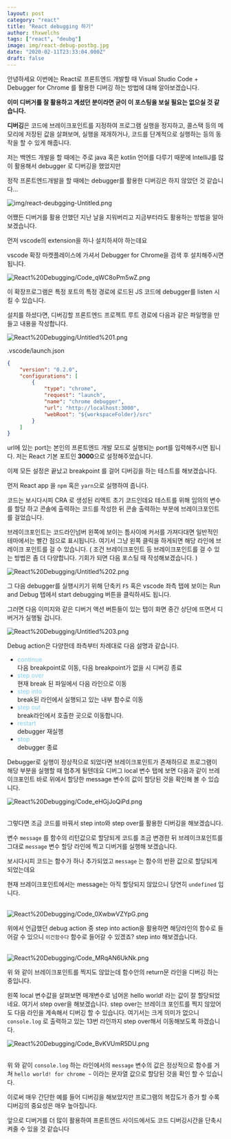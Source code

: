 ```yaml
---
layout: post
category: "react"
title: "React debugging 하기"
author: thxwelchs
tags: ["react", "deubg"]
image: img/react-debug-postbg.jpg
date: "2020-02-11T23:33:04.000Z"
draft: false
---
```


안녕하세요 이번에는 React로 프론트엔드 개발할 때 Visual Studio Code + Debugger for Chrome 를 활용한 디버깅 하는 방법에 대해 알아보겠습니다.

**이미 디버거를 잘 활용하고 계셨던 분이라면 굳이 이 포스팅을 보실 필요는 없으실 것 같습니다.**

**디버깅**은 코드에 브레이크포인트를 지정하여 프로그램 실행을 정지하고, 콜스택 등의 메모리에 저장된 값을 살펴보며, 실행을 재개하거나, 코드를 단계적으로 실행하는 등의 동작을 할 수 있게 해줍니다.

저는 백엔드 개발을 할 때에는 주로 java 혹은 kotlin 언어를 다루기 때문에 IntelliJ를 많이 활용해서 debugger 로 디버깅을 했었지만 

정작 프론트엔드개발을 할 때에는 debugger를 활용한 디버깅은 하지 않았던 것 같습니다...

![img/react-deubgging-Untitled.png](img/react-debugging-Untitled.png)

어쨌든 디버거를 활용 안했던 지난 날을 지워버리고 지금부터라도 활용하는 방법을 알아보겠습니다.

먼저 vscode의 extension을 하나 설치하셔야 하는데요 

vscode 확장 마켓플레이스에 가셔서 Debugger for Chrome을 검색 후 설치해주시면 됩니다.

![React%20Debugging/Code_qWC8oPm5wZ.png](img/react-debugging-Code_qWC8oPm5wZ.png)

이 확장프로그램은 특정 포트의 특정 경로에 로드된 JS 코드에 debugger를 listen 시킬 수 있습니다.

설치를 하셨다면, 디버깅할 프론트엔드 프로젝트 루트 경로에 다음과 같은 파일명을 만들고 내용을 작성합니다. 

![React%20Debugging/Untitled%201.png](img/react-debugging-Untitled1.png)

.vscode/launch.json

```json
{
    "version": "0.2.0",
    "configurations": [
        {
            "type": "chrome",
            "request": "launch",
            "name": "chrome debugger",
            "url": "http://localhost:3000",
            "webRoot": "${workspaceFolder}/src"
        }
    ]
}
```

url에 있는 port는 본인의 프론트엔드 개발 모드로 실행되는 port를 입력해주시면 됩니다. 저는 React 기본 포트인 **3000**으로 설정해주었습니다.

이제 모든 설정은 끝났고 breakpoint 를 걸어 디버깅을 하는 테스트를 해보겠습니다.

먼저 React app 을 `npm` 혹은 `yarn`으로 실행하여 줍니다.

코드는 보시다시피 CRA 로 생성된 리액트 초기 코드인데요 테스트를 위해 임의의 변수를 할당 하고 콘솔에 출력하는 코드를 작성한 뒤 콘솔 출력하는 부분에 브레이크포인트를 걸었습니다.

브레이크포인트는 코드라인넘버 왼쪽에 보이는 틈사이에 커서를 가져다대면 일반적인 테마에서는 빨간 점으로 표시됩니다. 여기서 그냥 왼쪽 클릭을 하게되면 해당 라인에 브레이크 포인트를 걸 수 있습니다. ( 조건 브레이크포인트 등 브레이크포인트를 걸 수 있는 방법은 좀 더 다양합니다. 기회가 되면 다음 포스팅 때 작성해보겠습니다. )

![React%20Debugging/Untitled%202.png](img/react-debugging-Untitled2.png)

그 다음 debugger를 실행시키기 위해 단축키 `F5` 혹은 vscode 좌측 탭에 보이는 Run and Debug 탭에서 start debugging 버튼을 클릭하셔도 됩니다.

그러면 다음 이미지와 같은 디버거 액션 버튼들이 있는 탭이 화면 중간 상단에 뜨면서 디버거가 실행될 겁니다.

![React%20Debugging/Untitled%203.png](img/react-debugging-Untitled3.png)

Debug action은 다양한데 좌측부터 차례대로 다음 설명과 같습니다.

- <span style="color:skyblue;">continue</span> \
다음 breakpoint로 이동, 다음 breakpoint가 없을 시 디버깅 종료
- <span style="color:skyblue;">step over</span> \
현재 break 된 파일에서 다음 라인으로 이동
- <span style="color:skyblue;">step into</span> \
break된 라인에서 실행되고 있는 내부 함수로 이동
- <span style="color:skyblue;">step out</span> \
break라인에서 호출한 곳으로 이동합니다.
- <span style="color:skyblue;">restart </span> \
debugger 재실행
- <span style="color:skyblue;">stop</span> \
debugger 종료

Debugger로 실행이 정상적으로 되었다면 브레이크포인트가 존재하므로 프로그램이 해당 부분을 실행할 때 멈추게 될텐데요 디버그 local 변수 탭에 보면 다음과 같이 브레이크포인트 바로 위에서 할당한 message 변수의 값이 할당된 것을 확인해 볼 수 있습니다.

![React%20Debugging/Code_eHGjJoQiPd.png](img/react-debugging-Code_eHGjJoQiPd.png)

\
그렇다면 조금 코드를 바꿔서 step into와 step over를 활용한 디버깅을 해보겠습니다.

변수 `message` 를 함수의 리턴값으로 할당되게 코드를 조금 변경한 뒤 브레이크포인트를 그대로 `message` 변수 할당 라인에 찍고 디버거를 실행해 보겠습니다.

보시다시피 코드는 함수가 하나 추가되었고 `message` 는 함수의 반환 값으로 할당되게 되었는데요

현재 브레이크포인트에서는 message는 아직 할당되지 않았으니 당연히 `undefined` 입니다.


\
![React%20Debugging/Code_0XwbwVZYpG.png](img/react-debugging-Code_0XwbwVZYpG.png)

위에서 언급했던 debug action 중 step into action을 활용하면 해당라인의 함수로 들어갈 수 있으니 `이건함수다` 함수로 들어갈 수 있겠죠? step into 해보겠습니다.

\
![React%20Debugging/Code_MRqAN6UkNk.png](img/react-debugging-Code_MRqAN6UkNk.png)

위 와 같이 브레이크포인트를 찍지도 않았는데 함수안의 return문 라인을 디버깅 하는중입니다.

왼쪽 local 변수값을 살펴보면 매개변수로 넘어온 hello world! 라는 값이 잘 할당되었네요. 여기서 step over을 해보겠습니다. step over는 브레이크 포인트를 찍지 않았어도 다음 라인을 계속해서 디버깅 할 수 있습니다. 여기서는 크게 의미가 없으니 `console.log` 로 출력하고 있는 13번 라인까지 step over해서 이동해보도록 하겠습니다. 

![React%20Debugging/Code_BvKVUmR5DU.png](img/react-debugging-Code_BvKVUmR5DU.png)

\
위 와 같이 `console.log` 하는 라인에서의 `message` 변수의 값은 정상적으로 함수를 거쳐 `hello world! for chrome ~` 이라는 문자열 값으로 할당된 것을 확인 할 수 있습니다.

이로써 매우 간단한 예를 들어 디버깅을 해보았지만 프로그램의 복잡도가 증가 할 수록 디버깅의 중요성은 매우 높아집니다.

앞으로 디버거를 더 많이 활용하여 프론트엔드 사이드에서도 코드 디버깅시간을 단축시켜줄 수 있을 것 같습니다